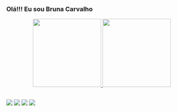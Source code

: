 ### Olá!!! Eu sou Bruna Carvalho 

<div align="center">
  <a href="https://github.com/brunacarvalho202">
  <img height="180em" src="https://github-readme-stats.vercel.app/api?username=brunacarvalho202&show_icons=true&theme=dark&include_all_commits=true&count_private=true"/>
  <img height="180em" src="https://github-readme-stats.vercel.app/api/top-langs/?username=brunacarvalho202&layout=compact&langs_count=7&theme=dark"/>
</div>
  
  ##
  <div> 
   <a href="https://www.instagram.com/bruubsluubs/" target="_blank"><img src="https://img.shields.io/badge/-Instagram-%23E4405F?style=for-the-badge&logo=instagram&logoColor=white" target="_blank"></a>
  <a href="https://discord.gg/Brunacarvalho202#5082" target="_blank"><img src="https://img.shields.io/badge/Discord-7289DA?style=for-the-badge&logo=discord&logoColor=white" target="_blank"></a> 
  <a href = "mailto:brubslubs2019@gmail.com"><img src="https://img.shields.io/badge/-Gmail-%23333?style=for-the-badge&logo=gmail&logoColor=white" target="_blank"></a> 
  <a href="https://www.linkedin.com/in/bruna-carvalho-939664227/" target="_blank"><img src="https://img.shields.io/badge/-LinkedIn-%230077B5?style=for-the-badge&logo=linkedin&logoColor=white" target="_blank"></a> 
 </div>
